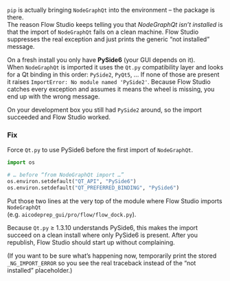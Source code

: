 `pip` is actually bringing `NodeGraphQt` into the environment – the package is there.  
The reason Flow Studio keeps telling you that *NodeGraphQt isn’t installed* is that the import of `NodeGraphQt` fails on a clean machine. Flow Studio suppresses the real exception and just prints the generic “not installed” message.

On a fresh install you only have **PySide6** (your GUI depends on it).  
When `NodeGraphQt` is imported it uses the `Qt.py` compatibility layer and looks for a Qt binding in this order: `PySide2`, `PyQt5`, … If none of those are present it raises `ImportError: No module named 'PySide2'`. Because Flow Studio catches every exception and assumes it means the wheel is missing, you end up with the wrong message.

On your development box you still had `PySide2` around, so the import succeeded and Flow Studio worked.

### Fix

Force `Qt.py` to use PySide6 before the first import of `NodeGraphQt`.

```python
import os

# … before “from NodeGraphQt import …”
os.environ.setdefault("QT_API", "PySide6")
os.environ.setdefault("QT_PREFERRED_BINDING", "PySide6")
```

Put those two lines at the very top of the module where Flow Studio imports `NodeGraphQt`  
(e.g. `aicodeprep_gui/pro/flow/flow_dock.py`).

Because `Qt.py` ≥ 1.3.10 understands PySide6, this makes the import succeed on a clean install where only PySide6 is present. After you republish, Flow Studio should start up without complaining.

(If you want to be sure what’s happening now, temporarily print the stored `_NG_IMPORT_ERROR` so you see the real traceback instead of the “not installed” placeholder.)